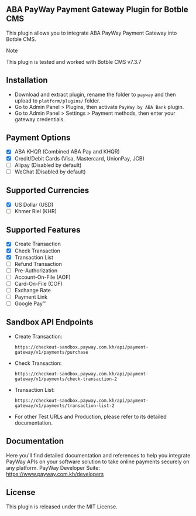 ## ABA PayWay Payment Gateway Plugin for Botble CMS
This plugin allows you to integrate ABA PayWay Payment Gateway into Botble CMS.

> [!NOTE]  
> This plugin is tested and worked with Botble CMS v7.3.7

## Installation

- Download and extract plugin, rename the folder to `payway` and then upload to `platform/plugins/` folder.
- Go to Admin Panel > Plugins, then activate `PayWay by ABA Bank` plugin.
- Go to Admin Panel > Settings > Payment methods, then enter your gateway credentials.

## Payment Options

- [x] ABA KHQR (Combined ABA Pay and KHQR)
- [x] Credit/Debit Cards (Visa, Mastercard, UnionPay, JCB)
- [ ] Alipay (Disabled by default)
- [ ] WeChat (Disabled by default)

## Supported Currencies

- [x] US Dollar (USD)
- [ ] Khmer Riel (KHR)

## Supported Features

- [x] Create Transaction
- [x] Check Transaction
- [x] Transaction List
- [ ] Refund Transaction
- [ ] Pre-Authorization
- [ ] Account-On-File (AOF)
- [ ] Card-On-File (COF)
- [ ] Exchange Rate
- [ ] Payment Link
- [ ] Google Pay™

## Sandbox API Endpoints

- Create Transaction: 
  ```shell
  https://checkout-sandbox.payway.com.kh/api/payment-gateway/v1/payments/purchase
  ```
- Check Transaction:
  ```shell
  https://checkout-sandbox.payway.com.kh/api/payment-gateway/v1/payments/check-transaction-2
  ```
- Transaction List:
  ```shell
  https://checkout-sandbox.payway.com.kh/api/payment-gateway/v1/payments/transaction-list-2
  ```
- For other Test URLs and Production, please refer to its detailed documentation.

## Documentation

Here you'll find detailed documentation and references to help you integrate PayWay APIs on your software solution to take online payments securely on any platform.
PayWay Developer Suite: https://www.payway.com.kh/developers

## License

This plugin is released under the MIT License.
